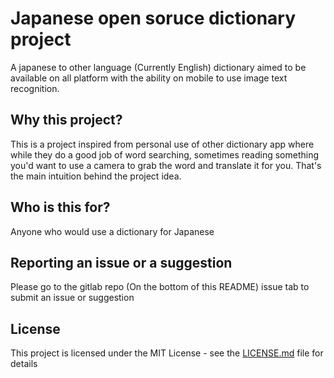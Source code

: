 # Japanese open soruce dictionary project
A japanese to other language (Currently English) dictionary aimed to be available on all platform with the ability on mobile to use image text recognition.

## Why this project?
This is a project inspired from personal use of other dictionary app where while they do a good job of word searching, sometimes reading something you'd want to use a camera to grab the word and translate it for you.
That's the main intuition behind the project idea. 

## Who is this for?
Anyone who would use a dictionary for Japanese

## Reporting an issue or a suggestion
Please go to the gitlab repo (On the bottom of this README) issue tab to submit an issue or suggestion

## License
This project is licensed under the MIT License - see the [LICENSE.md](LICENSE.md) file for details
